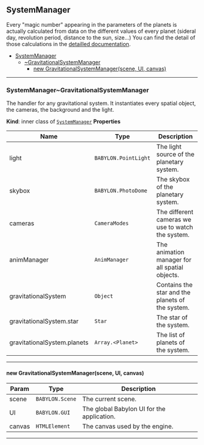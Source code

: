 <a name="module_SystemManager"></a>

## SystemManager
Every "magic number" appearing in the parameters of the planets is actually
calculated from data on the different values of every planet (sideral day,
revolution period, distance to the sun, size...) You can find the detail of
those calculations in the [detailled documentation]().


* [SystemManager](#module_SystemManager)
    * [~GravitationalSystemManager](#module_SystemManager..GravitationalSystemManager)
        * [new GravitationalSystemManager(scene, UI, canvas)](#new_module_SystemManager..GravitationalSystemManager_new)


* * *

<a name="module_SystemManager..GravitationalSystemManager"></a>

### SystemManager~GravitationalSystemManager
The handler for any gravitational system. It instantiates every spatial
object, the cameras, the background and the light.

**Kind**: inner class of [<code>SystemManager</code>](#module_SystemManager)
**Properties**

| Name | Type | Description |
| --- | --- | --- |
| light | <code>BABYLON.PointLight</code> | The light source of the planetary system. |
| skybox | <code>BABYLON.PhotoDome</code> | The skybox of the planetary system. |
| cameras | <code>CameraModes</code> | The different cameras we use to watch the system. |
| animManager | <code>AnimManager</code> | The animation manager for all spatial objects. |
| gravitationalSystem | <code>Object</code> | Contains the star and the planets of the system. |
| gravitationalSystem.star | <code>Star</code> | The star of the system. |
| gravitationalSystem.planets | <code>Array.&lt;Planet&gt;</code> | The list of planets of the system. |


* * *

<a name="new_module_SystemManager..GravitationalSystemManager_new"></a>

#### new GravitationalSystemManager(scene, UI, canvas)

| Param | Type | Description |
| --- | --- | --- |
| scene | <code>BABYLON.Scene</code> | The current scene. |
| UI | <code>BABYLON.GUI</code> | The global Babylon UI for the application. |
| canvas | <code>HTMLElement</code> | The canvas used by the engine. |


* * *
